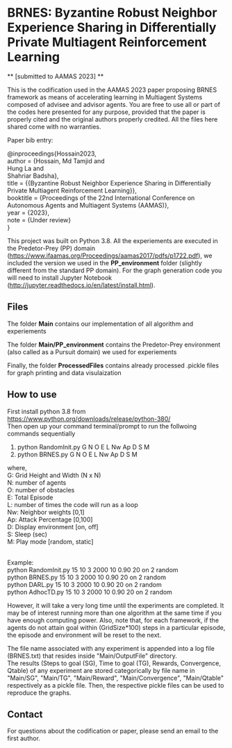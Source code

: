# BRNES: Byzantine Robust Neighbor Experience Sharing in Differentially Private Multiagent Reinforcement Learning
** [submitted to AAMAS 2023] **

This is the codification used in the AAMAS 2023 paper proposing BRNES framework as means of accelerating learning in Multiagent Systems composed of advisee and advisor agents. You are free to use all or part of the codes here presented for any purpose, provided that the paper is properly cited and the original authors properly credited. All the files here shared come with no warranties.

Paper bib entry:

@inproceedings{Hossain2023,<br />
author = {Hossain, Md Tamjid and<br />
Hung La and<br />
Shahriar Badsha},<br />
title = {{Byzantine Robust Neighbor Experience Sharing in Differentially Private Multiagent Reinforcement Learning}},<br />
booktitle = {Proceedings of the 22nd International Conference on Autonomous Agents and Multiagent Systems (AAMAS)},<br />
year = {2023},<br />
note = {Under review}<br />
}

This project was built on Python 3.8. All the experiements are executed in the Predetor-Prey (PP) domain (https://www.ifaamas.org/Proceedings/aamas2017/pdfs/p1722.pdf), we included the version we used in the **PP_environment** folder (slightly different from the standard PP domain). For the graph generation code you will need to install Jupyter Notebook (http://jupyter.readthedocs.io/en/latest/install.html).

## Files
The folder **Main** contains our implementation of all algorithm and experiements

The folder **Main/PP_environment** contains the Predetor-Prey environment (also called as a Pursuit domain) we used for experiements

Finally, the folder **ProcessedFiles** contains already processed .pickle files for graph printing and data visulaization

## How to use <br />
First install python 3.8 from https://www.python.org/downloads/release/python-380/ <br />
Then open up your command terminal/prompt to run the follwoing commands sequentially
1. python RandomInit.py G N O E L Nw Ap D S M   <br />
2. python BRNES.py G N O E L Nw Ap D S M   <br />

where, <br />
G: Grid Height and Width (N x N)<br />
N: number of agents <br />
O: number of obstacles <br />
E: Total Episode <br />
L: number of times the code will run as a loop <br />
Nw: Neighbor weights [0,1] <br />
Ap: Attack Percentage [0,100] <br />
D: Display environment [on, off] <br />
S: Sleep (sec) <br />
M: Play mode [random, static]<br /><br />

Example: <br />
python RandomInit.py 15 10 3 2000 10 0.90 20 on 2 random  <br />
python BRNES.py 15 10 3 2000 10 0.90 20 on 2 random  <br />
python DARL.py 15 10 3 2000 10 0.90 20 on 2 random  <br />
python AdhocTD.py 15 10 3 2000 10 0.90 20 on 2 random  <br />

         
However, it will take a very long time until the experiments are completed. It may be of interest running more than one algorithm at the same time if you have enough computing power. Also, note that, for each framework, if the agents do not attain goal within (GridSize*100) steps in a particular episode, the episode and environment will be reset to the next.

The file name associated with any experiment is appended into a log file (BRNES.txt) that resides inside "Main/OutputFile" directory.<br />
The results (Steps to goal (SG), Time to goal (TG), Rewards, Convergence, Qtable) of any experiment are stored categorically by file name in "Main/SG", "Main/TG", "Main/Reward", "Main/Convergence", "Main/Qtable" respectively as a pickle file. Then, the respective pickle files can be used to reproduce the graphs.


## Contact
For questions about the codification or paper, please send an email to the first author.
